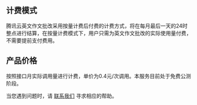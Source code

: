 
## 计费模式
腾讯云英文作文批改采用按量计费后付费的计费方式，将在每月最后一天的24时整点进行结算，在按量计费模式下，用户只需为英文作文批改的实际使用量付费，不需要提前支付费用。

## 产品价格
按照接口月实际调用量进行计费，单价为0.4元/次调用。本服务目前处于免费公测阶段。

当您遇到问题时，请 [联系我们](https://cloud.tencent.com/about/connect) 寻求相应的帮助。
